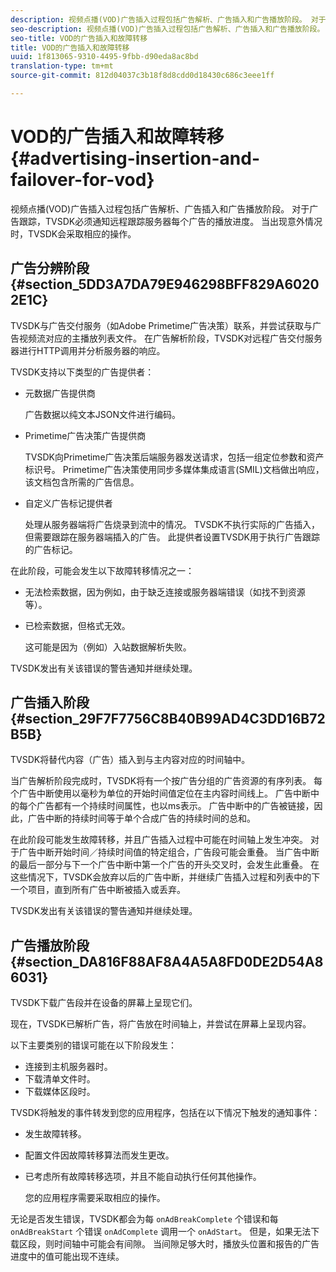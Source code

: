 ```yaml
---
description: 视频点播(VOD)广告插入过程包括广告解析、广告插入和广告播放阶段。 对于广告跟踪，TVSDK必须通知远程跟踪服务器每个广告的播放进度。 当出现意外情况时，TVSDK会采取相应的操作。
seo-description: 视频点播(VOD)广告插入过程包括广告解析、广告插入和广告播放阶段。 对于广告跟踪，TVSDK必须通知远程跟踪服务器每个广告的播放进度。 当出现意外情况时，TVSDK会采取相应的操作。
seo-title: VOD的广告插入和故障转移
title: VOD的广告插入和故障转移
uuid: 1f813065-9310-4495-9fbb-d90eda8ac8bd
translation-type: tm+mt
source-git-commit: 812d04037c3b18f8d8cdd0d18430c686c3eee1ff

---
```



# VOD的广告插入和故障转移 {#advertising-insertion-and-failover-for-vod}

视频点播(VOD)广告插入过程包括广告解析、广告插入和广告播放阶段。 对于广告跟踪，TVSDK必须通知远程跟踪服务器每个广告的播放进度。 当出现意外情况时，TVSDK会采取相应的操作。

## 广告分辨阶段 {#section_5DD3A7DA79E946298BFF829A60202E1C}

TVSDK与广告交付服务（如Adobe Primetime广告决策）联系，并尝试获取与广告视频流对应的主播放列表文件。 在广告解析阶段，TVSDK对远程广告交付服务器进行HTTP调用并分析服务器的响应。

TVSDK支持以下类型的广告提供者：

* 元数据广告提供商

   广告数据以纯文本JSON文件进行编码。
* Primetime广告决策广告提供商

   TVSDK向Primetime广告决策后端服务器发送请求，包括一组定位参数和资产标识号。 Primetime广告决策使用同步多媒体集成语言(SMIL)文档做出响应，该文档包含所需的广告信息。
* 自定义广告标记提供者

   处理从服务器端将广告烧录到流中的情况。 TVSDK不执行实际的广告插入，但需要跟踪在服务器端插入的广告。 此提供者设置TVSDK用于执行广告跟踪的广告标记。

在此阶段，可能会发生以下故障转移情况之一：

* 无法检索数据，因为例如，由于缺乏连接或服务器端错误（如找不到资源等）。
* 已检索数据，但格式无效。

   这可能是因为（例如）入站数据解析失败。

TVSDK发出有关该错误的警告通知并继续处理。

## 广告插入阶段 {#section_29F7F7756C8B40B99AD4C3DD16B72B5B}

TVSDK将替代内容（广告）插入到与主内容对应的时间轴中。

当广告解析阶段完成时，TVSDK将有一个按广告分组的广告资源的有序列表。 每个广告中断使用以毫秒为单位的开始时间值定位在主内容时间线上。 广告中断中的每个广告都有一个持续时间属性，也以ms表示。 广告中断中的广告被链接，因此，广告中断的持续时间等于单个合成广告的持续时间的总和。

在此阶段可能发生故障转移，并且广告插入过程中可能在时间轴上发生冲突。 对于广告中断开始时间／持续时间值的特定组合，广告段可能会重叠。 当广告中断的最后一部分与下一个广告中断中第一个广告的开头交叉时，会发生此重叠。 在这些情况下，TVSDK会放弃以后的广告中断，并继续广告插入过程和列表中的下一个项目，直到所有广告中断被插入或丢弃。

TVSDK发出有关该错误的警告通知并继续处理。

## 广告播放阶段 {#section_DA816F88AF8A4A5A8FD0DE2D54A86031}

TVSDK下载广告段并在设备的屏幕上呈现它们。

现在，TVSDK已解析广告，将广告放在时间轴上，并尝试在屏幕上呈现内容。

以下主要类别的错误可能在以下阶段发生：

* 连接到主机服务器时。
* 下载清单文件时。
* 下载媒体区段时。

TVSDK将触发的事件转发到您的应用程序，包括在以下情况下触发的通知事件：

* 发生故障转移。
* 配置文件因故障转移算法而发生更改。
* 已考虑所有故障转移选项，并且不能自动执行任何其他操作。

   您的应用程序需要采取相应的操作。

无论是否发生错误，TVSDK都会为每 `onAdBreakComplete` 个错误和每 `onAdBreakStart` 个错误 `onAdComplete` 调用一个 `onAdStart`。 但是，如果无法下载区段，则时间轴中可能会有间隙。 当间隙足够大时，播放头位置和报告的广告进度中的值可能出现不连续。
